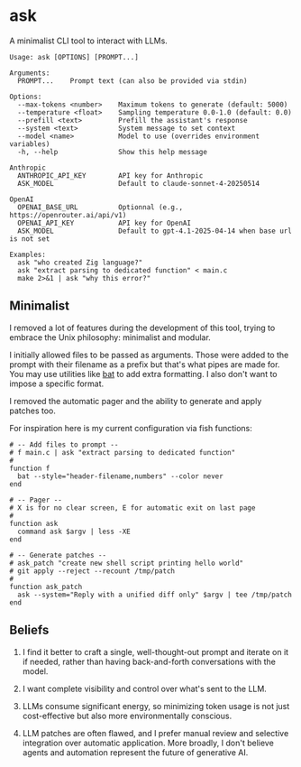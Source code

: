 # ask

A minimalist CLI tool to interact with LLMs.

```
Usage: ask [OPTIONS] [PROMPT...]

Arguments:
  PROMPT...    Prompt text (can also be provided via stdin)

Options:
  --max-tokens <number>    Maximum tokens to generate (default: 5000)
  --temperature <float>    Sampling temperature 0.0-1.0 (default: 0.0)
  --prefill <text>         Prefill the assistant's response
  --system <text>          System message to set context
  --model <name>           Model to use (overrides environment variables)
  -h, --help               Show this help message

Anthropic
  ANTHROPIC_API_KEY        API key for Anthropic
  ASK_MODEL                Default to claude-sonnet-4-20250514

OpenAI
  OPENAI_BASE_URL          Optionnal (e.g., https://openrouter.ai/api/v1)
  OPENAI_API_KEY           API key for OpenAI
  ASK_MODEL                Default to gpt-4.1-2025-04-14 when base url is not set

Examples:
  ask "who created Zig language?"
  ask "extract parsing to dedicated function" < main.c
  make 2>&1 | ask "why this error?"
```

## Minimalist

I removed a lot of features during the development of this tool, trying to embrace the Unix philosophy: minimalist and modular.

I initially allowed files to be passed as arguments. Those were added to the prompt with their filename as a prefix but that's what pipes are made for. You may use utilities like [bat](https://github.com/sharkdp/bat) to add extra formatting. I also don't want to impose a specific format.

I removed the automatic pager and the ability to generate and apply patches too.

For inspiration here is my current configuration via fish functions:

```fish
# -- Add files to prompt --
# f main.c | ask "extract parsing to dedicated function"
#
function f
  bat --style="header-filename,numbers" --color never 
end

# -- Pager --
# X is for no clear screen, E for automatic exit on last page
#
function ask
  command ask $argv | less -XE
end

# -- Generate patches --
# ask_patch "create new shell script printing hello world"
# git apply --reject --recount /tmp/patch
#
function ask_patch
  ask --system="Reply with a unified diff only" $argv | tee /tmp/patch
end
```

## Beliefs

1. I find it better to craft a single, well-thought-out prompt and iterate on it if needed, rather than having back-and-forth conversations with the model.

2. I want complete visibility and control over what's sent to the LLM.

3. LLMs consume significant energy, so minimizing token usage is not just cost-effective but also more environmentally conscious.

4. LLM patches are often flawed, and I prefer manual review and selective integration over automatic application. More broadly, I don't believe agents and automation represent the future of generative AI.
